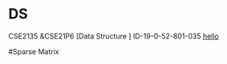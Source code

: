 # DS
CSE2135 &amp;CSE21P6 [Data Structure ] ID-19-0-52-801-035
<a href="google.com">hello</a>

#Sparse Matrix
